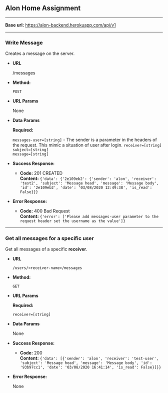 ## Alon Home Assignment ##
---

**Base url:** https://alon-backend.herokuapp.com/api/v1
  
----
### Write Message ###
  Creates a message on the server.

* **URL**

  /messages

* **Method:**

  `POST`
  
*  **URL Params**
   
   None
  
* **Data Params**
  
     **Required:**

   `messages-user=[string]` - The sender is a parameter in the headers of the request. This mimic a situation of user after login.
   `receiver=[string]`  
   `subject=[string]`  
   `message=[string]`  

* **Success Response:**

  * **Code:** 201 CREATED <br />
    **Content:** `{'data': {'2e109eb2': {'sender': 'alon', 'receiver': 'test2', 'subject': 'Message head', 'message': 'Message body',
'id': '2e109eb2', 'date': '03/08/2020 12:49:38', 'is_read': False}}}`
 
* **Error Response:**

  * **Code:** 400 Bad Request <br />
    **Content:** `{'error': ['Please add messages-user parameter to the request header set the username as the value']}`
----  
  
### Get all messages for a specific user ###
  Get all messages of a specific **receiver**.

* **URL**

  `/users/<receiver-name>/messages`

* **Method:**

  `GET`
  
*  **URL Params**

   **Required:**
   
   `receiver=[string]`
  
* **Data Params**

  None

* **Success Response:**

  * **Code:** 200 <br />
    **Content:** `{'data': [{'sender': 'alon', 'receiver': 'test-user', 'subject': 'Message head', 'message': 'Message body', 'id':
'93b97cc1', 'date': '03/08/2020 16:41:14', 'is_read': False}]}}`
 
* **Error Response:**
  
  None
